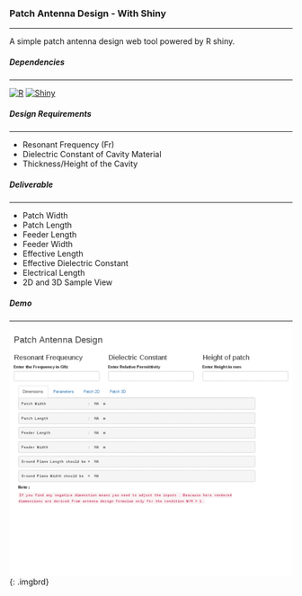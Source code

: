 <link rel="stylesheet" type="text/css" href="style.css"/>
<style>
.imgbrd {
        border: 1px solid #902f3f;
        width : auto;
        padding: 20px;
        border-bottom-right-radius: 8px;
        border-bottom-left-radius: 8px;
        clear: both;
}
</style>
    
### Patch Antenna Design - With Shiny
<hr>

A simple patch antenna design web tool powered by R shiny.

##### Dependencies
<hr>

[![R](https://img.shields.io/badge/R-3.5.0-blue.svg?longCache=true&style=plastic)](https://www.r-project.org/)
[![Shiny](https://img.shields.io/badge/Shiny-1.1.0-blue.svg?longCache=true&style=plastic)](https://shiny.rstudio.com/)

##### Design Requirements
<hr>


- Resonant Frequency (Fr)
- Dielectric Constant of Cavity Material
- Thickness/Height of the Cavity

##### Deliverable
<hr>

- Patch Width           
- Patch Length          
- Feeder Length          
- Feeder Width
- Effective Length
- Effective Dielectric Constant
- Electrical Length
- 2D and 3D Sample View


##### Demo
<hr>

![img](/www/patch-design.gif)
{: .imgbrd}
